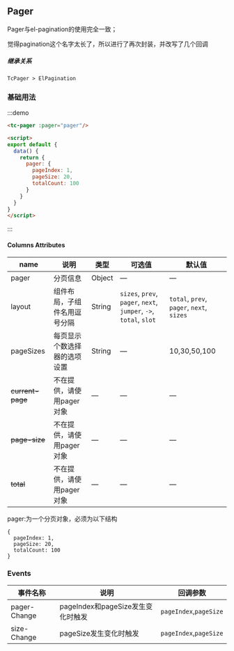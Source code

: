 ## Pager
Pager与el-pagination的使用完全一致；

觉得pagination这个名字太长了，所以进行了再次封装，并改写了几个回调

##### 继承关系
```
TcPager > ElPagination
```

### 基础用法
:::demo
```html
<tc-pager :pager="pager"/>

<script>
export default {
  data() {
    return {
      pager: {
        pageIndex: 1,
        pageSize: 20,
        totalCount: 100
      }
    }
  }
}
</script>
```
:::

#### Columns Attributes

| name | 说明 | 类型            | 可选值  | 默认值   |
|-------------  |---------------- |---------------- |---------------------- |-------- |
| pager | 分页信息 | Object          | — | — |
| layout | 组件布局，子组件名用逗号分隔 | String          | `sizes`, `prev`, `pager`, `next`, `jumper`, `->`, `total`, `slot` | `total`, `prev`, `pager`, `next`, `sizes` |
| pageSizes | 每页显示个数选择器的选项设置 | String          | — | 10,30,50,100 |
| ~~current-page~~ | 不在提供，请使用pager对象 | —          | — | — |
| ~~page-size~~ | 不在提供，请使用pager对象 | —          | — | — |
| ~~total~~ | 不在提供，请使用pager对象 | —          | — | — |


pager:为一个分页对象，必须为以下结构
```
{
  pageIndex: 1,
  pageSize: 20,
  totalCount: 100
}
```

### Events
| 事件名称 | 说明 | 回调参数 |
|---------- |-------- |---------- |
| pager-Change | pageIndex和pageSize发生变化时触发 | `pageIndex`,`pageSize` |
| size-Change | pageSize发生变化时触发 | `pageIndex`,`pageSize` |